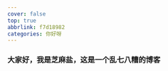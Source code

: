 ```yaml
---
cover: false
top: true
abbrlink: f7d18982
categories: 你好呀
---
```



### 
### 大家好，我是芝麻盐，这是一个乱七八糟的博客
# 



